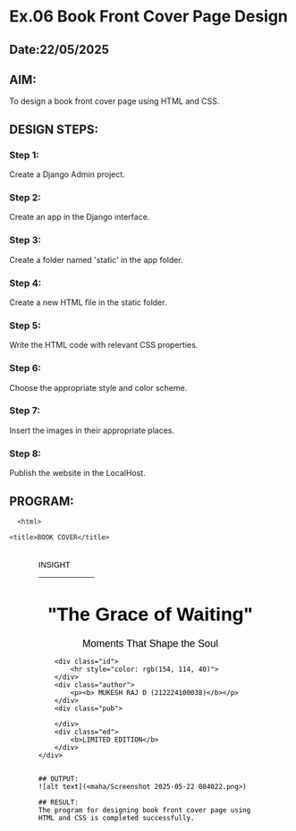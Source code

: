 # Ex.06 Book Front Cover Page Design
## Date:22/05/2025

## AIM:
To design a book front cover page using HTML and CSS.

## DESIGN STEPS:

### Step 1:
Create a Django Admin project.

### Step 2:
Create an app in the Django interface.

### Step 3:
Create a folder named 'static' in the app folder.

### Step 4:
Create a new HTML file in the static folder.

### Step 5:
Write the HTML code with relevant CSS properties.

### Step 6:
Choose the appropriate style and color scheme.

### Step 7:
Insert the images in their appropriate places.

### Step 8:
Publish the website in the LocalHost.

## PROGRAM:

      <html>
<head>
    <meta name="viewport" content="width=device=width, initial-scale=1.0">
    <meta name="viewport" content="width=device-width, initial-scale=1.0">
<style>
    .bookpage {
        width: 400px;
        height: 600px;
        color: rgb(0, 0, 0);
        margin: auto;
        padding: 20px;
        font-family: Verdana, Geneva, Tahoma, sans-serif;
        background-image: url("C:\\Users\\mukes\\OneDrive\\Desktop\\54587.jpg"); 
        background-size: cover;
        background-repeat: no-repeat;
    }

    .insight {
        color: rgb(255, 166, 0);
    }

    .hrstyle {
        width: 100px;
    }

    .author {
        color: rgb(20, 20, 19);
        font-size: small;
        text-align: center;
        margin-top: 150px;
    }

    .booktitle {
        font-size: larger;
        text-align: center;
        margin-top: 30px;
    }

    .id {
        width: 100%;
        margin-top: 80px;
    }

    .pub {
        font-size: medium;
        text-align: right;
        margin-top: 30px;
    }

    .ed {
        color: rgb(17, 21, 13);
        font-size: medium;
        text-align: center;
        margin-top: 50px;
    }

    .subtitle {
        font-size: large;
        text-align: center;
        margin-top: 10px;
    }

    .mypic {
        position: absolute;
        bottom: 20px;
        right: 20px;
        width: 100px;
        height: 100px;
        background-image: url('author.jpg'); /* Update with your image */
        background-size: cover;
        border-radius: 50%;
    }
</style>

    <title>BOOK COVER</title>
</head>
<body>
    <div class="bookpage">
        <div class="insight"> INSIGHT</div>
        <div class="hrstyle">
            <hr style="color: rgb(18, 17, 17)">
        </div>
        <div class="booktitle">
         <h1>"The Grace of Waiting"
                </h1>
        </div>
        <div class="subtitle">
            <center>
                Moments That Shape the Soul
            </center>
        </div>
       
        <div class="id">
            <hr style="color: rgb(154, 114, 40)">
        </div>
        <div class="author">
            <p><b> MUKESH RAJ D (212224100038)</b></p>
        </div>
        <div class="pub">
            
        </div>
        <div class="ed">
            <b>LIMITED EDITION</b>
        </div>
    </div>
</body>

</html>
       

```

## OUTPUT:
![alt text](<maha/Screenshot 2025-05-22 084022.png>)

## RESULT:
The program for designing book front cover page using HTML and CSS is completed successfully.
